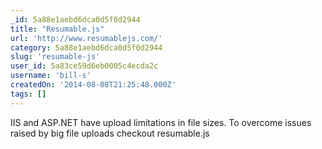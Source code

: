 ```yaml
---
_id: 5a88e1aebd6dca0d5f0d2944
title: "Resumable.js"
url: 'http://www.resumablejs.com/'
category: 5a88e1aebd6dca0d5f0d2944
slug: 'resumable-js'
user_id: 5a83ce59d6eb0005c4ecda2c
username: 'bill-s'
createdOn: '2014-08-08T21:25:48.000Z'
tags: []
---
```


IIS and ASP.NET have upload limitations in file sizes. To overcome issues raised by big file uploads checkout resumable.js
